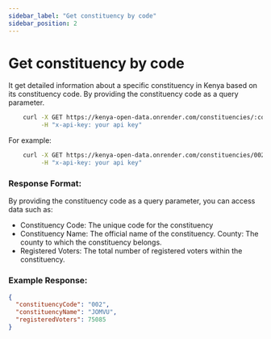 ```yaml
---
sidebar_label: "Get constituency by code"
sidebar_position: 2
---
```


# Get constituency by code
It get detailed information about a specific constituency in Kenya based on its constituency code. By providing the constituency code as a query parameter.

```bash
    curl -X GET https://kenya-open-data.onrender.com/constituencies/:constituencyCode  \
         -H "x-api-key: your api key"
```
For example: 
```bash
    curl -X GET https://kenya-open-data.onrender.com/constituencies/002  \
         -H "x-api-key: your api key"
```

### Response Format:

By providing the constituency code as a query parameter, you can access data such as:

- Constituency Code: The unique code for the constituency
- Constituency Name: The official name of the constituency.
County: The county to which the constituency belongs.
- Registered Voters: The total number of registered voters within the constituency.



### Example Response:

```json
{
  "constituencyCode": "002",
  "constituencyName": "JOMVU",
  "registeredVoters": 75085
}
```
